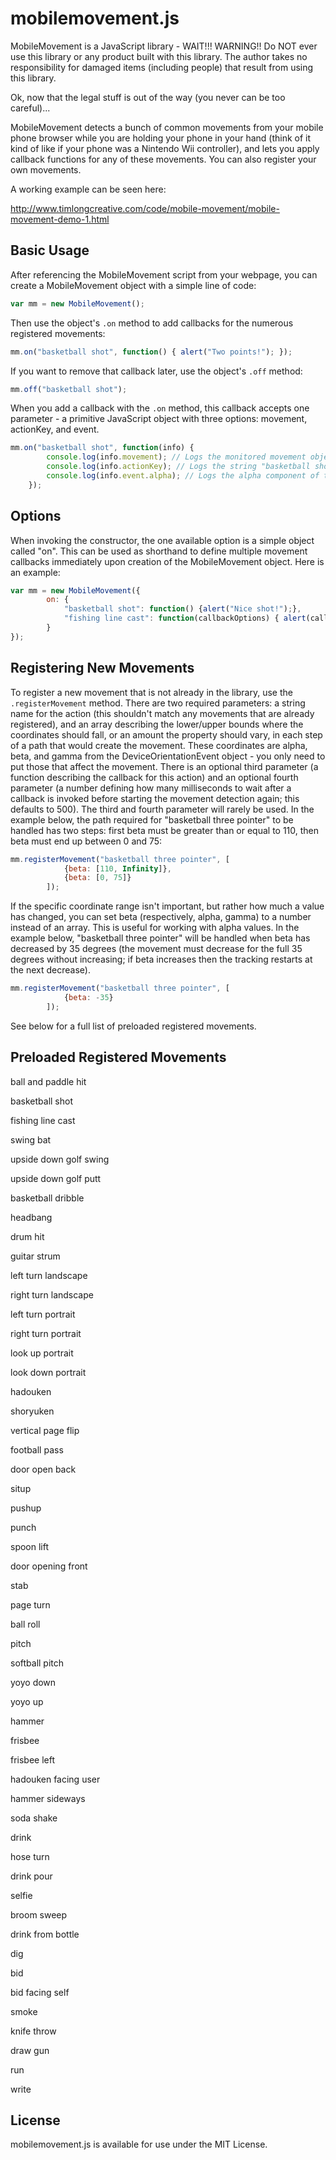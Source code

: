 # mobilemovement.js

MobileMovement is a JavaScript library - WAIT!!! WARNING!! Do NOT ever use this library or any product built with this library. The author takes no responsibility for damaged items (including people) that result from using this library.

Ok, now that the legal stuff is out of the way (you never can be too careful)...

MobileMovement detects a bunch of common movements from your mobile phone browser while you are holding your phone in your hand (think of it kind of like if your phone was a Nintendo Wii controller), and lets you apply callback functions for any of these movements. You can also register your own movements.

A working example can be seen here:

http://www.timlongcreative.com/code/mobile-movement/mobile-movement-demo-1.html

## Basic Usage

After referencing the MobileMovement script from your webpage, you can create a MobileMovement object with a simple line of code:

```javascript
var mm = new MobileMovement();
```

Then use the object's `.on` method to add callbacks for the numerous registered movements:

```javascript
mm.on("basketball shot", function() { alert("Two points!"); });
```

If you want to remove that callback later, use the object's `.off` method:

```javascript
mm.off("basketball shot");
```

When you add a callback with the `.on` method, this callback accepts one parameter - a primitive JavaScript object with three options: movement, actionKey, and event.

```javascript
mm.on("basketball shot", function(info) {
		console.log(info.movement); // Logs the monitored movement object defined by "basketball shot"
		console.log(info.actionKey); // Logs the string "basketball shot"
		console.log(info.event.alpha); // Logs the alpha component of the DeviceOrientation event triggering the callback
	});
```

## Options

When invoking the constructor, the one available option is a simple object called "on". This can be used as shorthand to define multiple movement callbacks immediately upon creation of the MobileMovement object. Here is an example:

```javascript
var mm = new MobileMovement({
		on: {
			"basketball shot": function() {alert("Nice shot!");},
			"fishing line cast": function(callbackOptions) { alert(callbackOptions.acionKey + ". Great day for fishing!"); }
		}
});
```

## Registering New Movements

To register a new movement that is not already in the library, use the `.registerMovement` method. There are two required parameters: a string name for the action (this shouldn't match any movements that are already registered), and an array describing the lower/upper bounds where the coordinates should fall, or an amount the property should vary, in each step of a path that would create the movement. These coordinates are alpha, beta, and gamma from the DeviceOrientationEvent object - you only need to put those that affect the movement. There is an optional third parameter (a function describing the callback for this action) and an optional fourth parameter (a number defining how many milliseconds to wait after a callback is invoked before starting the movement detection again; this defaults to 500). The third and fourth parameter will rarely be used. In the example below, the path required for "basketball three pointer" to be handled has two steps: first beta must be greater than or equal to 110, then beta must end up between 0 and 75:

```javascript
mm.registerMovement("basketball three pointer", [
			{beta: [110, Infinity]},
			{beta: [0, 75]}
		]);
```

If the specific coordinate range isn't important, but rather how much a value has changed, you can set beta (respectively, alpha, gamma) to a number instead of an array. This is useful for working with alpha values. In the example below, "basketball three pointer" will be handled when beta has decreased by 35 degrees (the movement must decrease for the full 35 degrees without increasing; if beta increases then the tracking restarts at the next decrease).

```javascript
mm.registerMovement("basketball three pointer", [
			{beta: -35}
		]);
```

See below for a full list of preloaded registered movements.

## Preloaded Registered Movements

ball and paddle hit

basketball shot

fishing line cast

swing bat

upside down golf swing

upside down golf putt

basketball dribble

headbang

drum hit

guitar strum

left turn landscape

right turn landscape

left turn portrait

right turn portrait

look up portrait

look down portrait

hadouken

shoryuken

vertical page flip

football pass

door open back

situp

pushup

punch

spoon lift

door opening front

stab

page turn

ball roll

pitch

softball pitch

yoyo down

yoyo up

hammer

frisbee

frisbee left

hadouken facing user

hammer sideways

soda shake

drink

hose turn

drink pour

selfie

broom sweep

drink from bottle

dig

bid

bid facing self

smoke

knife throw

draw gun

run

write

## License

mobilemovement.js is available for use under the MIT License.
